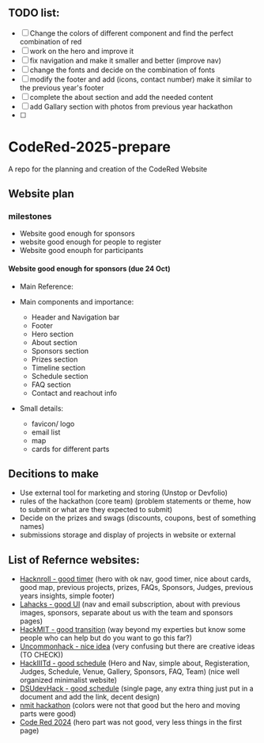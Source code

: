 ## TODO list:
- [ ] Change the colors of different component and find the perfect combination of red
- [ ] work on the hero and improve it 
- [ ] fix navigation and make it smaller and better (improve nav)
- [ ] change the fonts and decide on the combination of fonts
- [ ] modify the footer and add (icons, contact number) make it similar to the previous year's footer
- [ ] complete the about section and add the needed content
- [ ] add Gallary section with photos from previous year hackathon
- [ ] 






# CodeRed-2025-prepare
A repo for the planning and creation of the CodeRed Website

## Website plan

### milestones
- Website good enough for sponsors
- website good enough for people to register
- Website good enouph for participants

#### Website good enough for sponsors (due 24 Oct)

- Main Reference:
- Main components and importance:
  - Header and Navigation bar
  - Footer
  - Hero section
  - About section
  - Sponsors section
  - Prizes section
  - Timeline section
  - Schedule section
  - FAQ section
  - Contact and reachout info
 
- Small details:
  - favicon/ logo
  - email list
  - map
  - cards for different parts

## Decitions to make
- Use external tool for marketing and storing (Unstop or Devfolio)
- rules of the hackathon (core team) (problem statements or theme, how to submit or what are they expected to submit)
- Decide on the prizes and swags (discounts, coupons, best of something names)
- submissions storage and display of projects in website or external

## List of Refernce websites:
- [Hacknroll - good timer](https://hacknroll.nushackers.org/) (hero with ok nav, good timer, nice about cards, good map, previous projects, prizes, FAQs, Sponsors, Judges, previous years insights, simple footer)
- [Lahacks - good UI](https://lahacks.com/) (nav and email subscription, about with previous images, sponsors, separate about us with the team and sponsors pages)
- [HackMIT - good transition](https://hackmit.org/) (way beyond my experties but know some people who can help but do you want to go this far?)
- [Uncommonhack - nice idea](https://hacks2024.uncommonhacks.com/mobile.html) (very confusing but there are creative ideas (TO CHECK))
- [HackIIITd - good schedule](https://hack-iiitd.github.io/) (Hero and Nav, simple about, Registeration, Judges, Schedule, Venue, Gallery, Sponsors, FAQ, Team) (nice well organized minimalist website)
- [DSUdevHack - good schedule](https://dsudevhack.tech/) (single page, any extra thing just put in a document and add the link, decent design)
- [nmit hackathon](https://i-solve-final.vercel.app/) (colors were not that good but the hero and moving parts were good)
- [Code Red 2024](https://ecell-bmsit.github.io/codered/) (hero part was not good, very less things in the first page)
